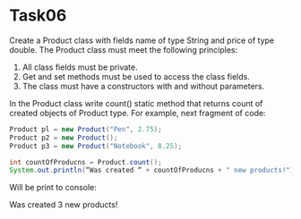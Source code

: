 # Task06

Create a Product class with fields name of type String and price of type double.
The Product class must meet the following principles:

1. All class fields must be private.
2. Get and set methods must be used to access the class fields.
3. The class must have a constructors with and without parameters.

In the Product class write count() static method that returns count of created objects of Product type.
For example, next fragment of code:

```java
Product pl = new Product("Pen", 2.75);
Product p2 = new Product();
Product p3 = new Product("Notebook", 8.25);

int countOfProducns = Product.count();
System.out.println(“Was created “ + countOfProducns + " new products!");
```

Will be print to console:

Was created 3 new products!